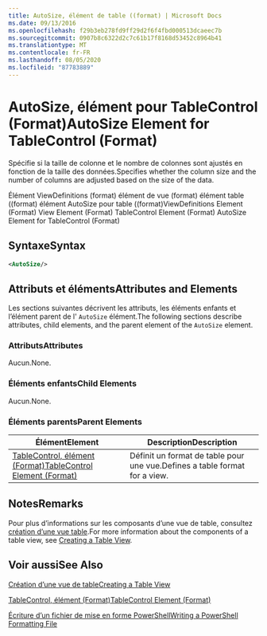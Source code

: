```yaml
---
title: AutoSize, élément de table ((format) | Microsoft Docs
ms.date: 09/13/2016
ms.openlocfilehash: f29b3eb278fd9ff29d2f6f4fbd000513dcaeec7b
ms.sourcegitcommit: 0907b8c6322d2c7c61b17f8168d53452c8964b41
ms.translationtype: MT
ms.contentlocale: fr-FR
ms.lasthandoff: 08/05/2020
ms.locfileid: "87783889"
---
```

# <a name="autosize-element-for-tablecontrol-format"></a><span data-ttu-id="37390-102">AutoSize, élément pour TableControl (Format)</span><span class="sxs-lookup"><span data-stu-id="37390-102">AutoSize Element for TableControl (Format)</span></span>

<span data-ttu-id="37390-103">Spécifie si la taille de colonne et le nombre de colonnes sont ajustés en fonction de la taille des données.</span><span class="sxs-lookup"><span data-stu-id="37390-103">Specifies whether the column size and the number of columns are adjusted based on the size of the data.</span></span>

<span data-ttu-id="37390-104">Élément ViewDefinitions (format) élément de vue (format) élément table ((format) élément AutoSize pour table ((format)</span><span class="sxs-lookup"><span data-stu-id="37390-104">ViewDefinitions Element (Format) View Element (Format) TableControl Element (Format) AutoSize Element for TableControl (Format)</span></span>

## <a name="syntax"></a><span data-ttu-id="37390-105">Syntaxe</span><span class="sxs-lookup"><span data-stu-id="37390-105">Syntax</span></span>

```xml
<AutoSize/>
```

## <a name="attributes-and-elements"></a><span data-ttu-id="37390-106">Attributs et éléments</span><span class="sxs-lookup"><span data-stu-id="37390-106">Attributes and Elements</span></span>

<span data-ttu-id="37390-107">Les sections suivantes décrivent les attributs, les éléments enfants et l’élément parent de l' `AutoSize` élément.</span><span class="sxs-lookup"><span data-stu-id="37390-107">The following sections describe attributes, child elements, and the parent element of the `AutoSize` element.</span></span>

### <a name="attributes"></a><span data-ttu-id="37390-108">Attributs</span><span class="sxs-lookup"><span data-stu-id="37390-108">Attributes</span></span>

<span data-ttu-id="37390-109">Aucun.</span><span class="sxs-lookup"><span data-stu-id="37390-109">None.</span></span>

### <a name="child-elements"></a><span data-ttu-id="37390-110">Éléments enfants</span><span class="sxs-lookup"><span data-stu-id="37390-110">Child Elements</span></span>

<span data-ttu-id="37390-111">Aucun.</span><span class="sxs-lookup"><span data-stu-id="37390-111">None.</span></span>

### <a name="parent-elements"></a><span data-ttu-id="37390-112">Éléments parents</span><span class="sxs-lookup"><span data-stu-id="37390-112">Parent Elements</span></span>

|<span data-ttu-id="37390-113">Élément</span><span class="sxs-lookup"><span data-stu-id="37390-113">Element</span></span>|<span data-ttu-id="37390-114">Description</span><span class="sxs-lookup"><span data-stu-id="37390-114">Description</span></span>|
|-------------|-----------------|
|[<span data-ttu-id="37390-115">TableControl, élément (Format)</span><span class="sxs-lookup"><span data-stu-id="37390-115">TableControl Element (Format)</span></span>](./tablecontrol-element-format.md)|<span data-ttu-id="37390-116">Définit un format de table pour une vue.</span><span class="sxs-lookup"><span data-stu-id="37390-116">Defines a table format for a view.</span></span>|

## <a name="remarks"></a><span data-ttu-id="37390-117">Notes</span><span class="sxs-lookup"><span data-stu-id="37390-117">Remarks</span></span>

<span data-ttu-id="37390-118">Pour plus d’informations sur les composants d’une vue de table, consultez [création d’une vue table](./creating-a-table-view.md).</span><span class="sxs-lookup"><span data-stu-id="37390-118">For more information about the components of a table view, see [Creating a Table View](./creating-a-table-view.md).</span></span>

## <a name="see-also"></a><span data-ttu-id="37390-119">Voir aussi</span><span class="sxs-lookup"><span data-stu-id="37390-119">See Also</span></span>

[<span data-ttu-id="37390-120">Création d’une vue de table</span><span class="sxs-lookup"><span data-stu-id="37390-120">Creating a Table View</span></span>](./creating-a-table-view.md)

[<span data-ttu-id="37390-121">TableControl, élément (Format)</span><span class="sxs-lookup"><span data-stu-id="37390-121">TableControl Element (Format)</span></span>](./tablecontrol-element-format.md)

[<span data-ttu-id="37390-122">Écriture d’un fichier de mise en forme PowerShell</span><span class="sxs-lookup"><span data-stu-id="37390-122">Writing a PowerShell Formatting File</span></span>](./writing-a-powershell-formatting-file.md)
